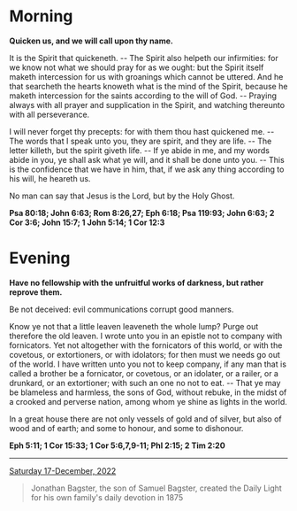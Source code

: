 # Morning

**Quicken us, and we will call upon thy name.**
 
It is the Spirit that quickeneth. -- The Spirit also helpeth our infirmities: for we know not what we should pray for as we ought: but the Spirit itself maketh intercession for us with groanings which cannot be uttered. And he that searcheth the hearts knoweth what is the mind of the Spirit, because he maketh intercession for the saints according to the will of God. -- Praying always with all prayer and supplication in the Spirit, and watching thereunto with all perseverance.
 
I will never forget thy precepts: for with them thou hast quickened me. -- The words that I speak unto you, they are spirit, and they are life. -- The letter killeth, but the spirit giveth life. -- If ye abide in me, and my words abide in you, ye shall ask what ye will, and it shall be done unto you. -- This is the confidence that we have in him, that, if we ask any thing according to his will, he heareth us.
 
No man can say that Jesus is the Lord, but by the Holy Ghost.  

**Psa 80:18; John 6:63; Rom 8:26,27; Eph 6:18; Psa 119:93; John 6:63; 2 Cor 3:6; John 15:7; 1 John 5:14; 1 Cor 12:3**

# Evening

**Have no fellowship with the unfruitful works of darkness, but rather reprove them.**
 
Be not deceived: evil communications corrupt good manners.
 
Know ye not that a little leaven leaveneth the whole lump? Purge out therefore the old leaven. I wrote unto you in an epistle not to company with fornicators. Yet not altogether with the fornicators of this world, or with the covetous, or extortioners, or with idolators; for then must we needs go out of the world. I have written unto you not to keep company, if any man that is called a brother be a fornicator, or covetous, or an idolater, or a railer, or a drunkard, or an extortioner; with such an one no not to eat. -- That ye may be blameless and harmless, the sons of God, without rebuke, in the midst of a crooked and perverse nation, among whom ye shine as lights in the world.
 
In a great house there are not only vessels of gold and of silver, but also of wood and of earth; and some to honour, and some to dishonour.  

**Eph 5:11; 1 Cor 15:33; 1 Cor 5:6,7,9-11; Phl 2:15; 2 Tim 2:20**

---

[Saturday 17-December, 2022](https://t.me/s/daily_light)

> Jonathan Bagster, the son of Samuel Bagster, created the Daily Light for his own family's daily devotion in 1875

